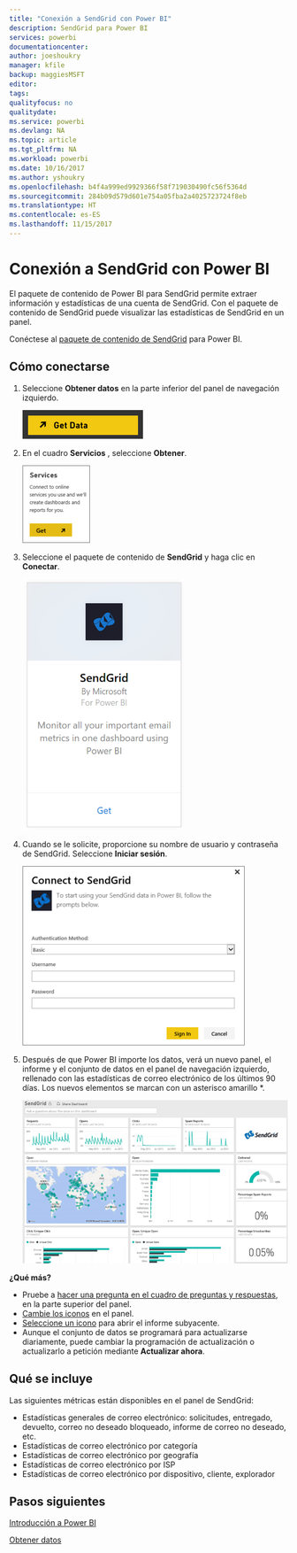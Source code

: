 ```yaml
---
title: "Conexión a SendGrid con Power BI"
description: SendGrid para Power BI
services: powerbi
documentationcenter: 
author: joeshoukry
manager: kfile
backup: maggiesMSFT
editor: 
tags: 
qualityfocus: no
qualitydate: 
ms.service: powerbi
ms.devlang: NA
ms.topic: article
ms.tgt_pltfrm: NA
ms.workload: powerbi
ms.date: 10/16/2017
ms.author: yshoukry
ms.openlocfilehash: b4f4a999ed9929366f58f719030490fc56f5364d
ms.sourcegitcommit: 284b09d579d601e754a05fba2a4025723724f8eb
ms.translationtype: HT
ms.contentlocale: es-ES
ms.lasthandoff: 11/15/2017
---
```

# <a name="connect-to-sendgrid-with-power-bi"></a>Conexión a SendGrid con Power BI
El paquete de contenido de Power BI para SendGrid permite extraer información y estadísticas de una cuenta de SendGrid. Con el paquete de contenido de SendGrid puede visualizar las estadísticas de SendGrid en un panel.

Conéctese al [paquete de contenido de SendGrid](https://app.powerbi.com/getdata/services/sendgrid) para Power BI.

## <a name="how-to-connect"></a>Cómo conectarse
1. Seleccione **Obtener datos** en la parte inferior del panel de navegación izquierdo.
   
   ![](media/service-connect-to-sendgrid/pbi_getdata.png) 
2. En el cuadro **Servicios** , seleccione **Obtener**.
   
   ![](media/service-connect-to-sendgrid/pbi_getservices.png) 
3. Seleccione el paquete de contenido de **SendGrid** y haga clic en **Conectar**.
   
   ![](media/service-connect-to-sendgrid/sendgrid.png) 
4. Cuando se le solicite, proporcione su nombre de usuario y contraseña de SendGrid. Seleccione **Iniciar sesión**.
   
   ![](media/service-connect-to-sendgrid/pbi_sendgridsignin.png)
5. Después de que Power BI importe los datos, verá un nuevo panel, el informe y el conjunto de datos en el panel de navegación izquierdo, rellenado con las estadísticas de correo electrónico de los últimos 90 días. Los nuevos elementos se marcan con un asterisco amarillo \*.
   
   ![](media/service-connect-to-sendgrid/pbi_sendgriddash.png)

**¿Qué más?**

* Pruebe a [hacer una pregunta en el cuadro de preguntas y respuestas](service-q-and-a.md), en la parte superior del panel.
* [Cambie los iconos](service-dashboard-edit-tile.md) en el panel.
* [Seleccione un icono](service-dashboard-tiles.md) para abrir el informe subyacente.
* Aunque el conjunto de datos se programará para actualizarse diariamente, puede cambiar la programación de actualización o actualizarlo a petición mediante **Actualizar ahora**.

## <a name="whats-included"></a>Qué se incluye
Las siguientes métricas están disponibles en el panel de SendGrid:

* Estadísticas generales de correo electrónico: solicitudes, entregado, devuelto, correo no deseado bloqueado, informe de correo no deseado, etc.
* Estadísticas de correo electrónico por categoría
* Estadísticas de correo electrónico por geografía
* Estadísticas de correo electrónico por ISP
* Estadísticas de correo electrónico por dispositivo, cliente, explorador

## <a name="next-steps"></a>Pasos siguientes
[Introducción a Power BI](service-get-started.md)

[Obtener datos](service-get-data.md)

